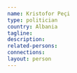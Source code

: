 ```yaml
---
name: Kristofor Peçi
type: politician
country: Albania
tagline:
description:
related-persons:
connections:
layout: person
---
```

